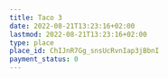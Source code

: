 ```yaml
---
title: Taco 3
date: 2022-08-21T13:23:16+02:00
lastmod: 2022-08-21T13:23:16+02:00
type: place
place_id: ChIJnR7Gg_snsUcRvnIap3jBbnI
payment_status: 0
---
```

